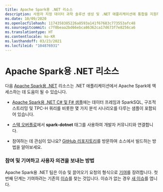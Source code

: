 ```yaml
---
title: Apache Spark용 .NET 리소스
description: 사용자 지정 데이터 과학 솔루션 생성 및 .NET 애플리케이션에 통합을 지원하기 위해 이러한 Apache Spark용 .NET 리소스를 살펴봅니다.
ms.date: 10/09/2020
ms.openlocfilehash: 1174358385226a8593a141f67683c773553afc48
ms.sourcegitcommit: c7f0beaa2bd66ebca86362ca17d673f7e8256ca6
ms.translationtype: HT
ms.contentlocale: ko-KR
ms.lasthandoff: 03/23/2021
ms.locfileid: "104876931"
---
```

# <a name="net-for-apache-spark-resources"></a>Apache Spark용 .NET 리소스

다음 [Apache Spark용 .NET](../index.yml) 리소스는 .NET 애플리케이션에서 Apache Spark에 액세스하는 데 도움이 될 수 있습니다.

* [Apache Spark용 .NET C# 및 F# 샘플](https://github.com/dotnet/spark#samples)에는 데이터 프레임과 SparkSQL, 구조적 스트리밍 및 TPC-H 쿼리를 비롯한 몇 가지 분석 시나리오를 다루는 샘플이 포함되어 있습니다.

* [스택 오버플로](https://stackoverflow.com/questions/tagged/spark-dotnet)에서 **spark-dotnet** 태그를 사용하여 개발자 커뮤니티와 연결합니다.

* 참여하는 데 관심이 있나요? [GitHub 리포지토리](https://github.com/dotnet/spark)를 방문하여 소스에서 빌드하는 방법을 알아보세요.

### <a name="how-to-engage-contribute-and-provide-feedback"></a>참여 및 기여하고 사용자 의견을 보내는 방법

Apache Spark용 .NET 팀은 이슈 및 끌어오기 요청의 형식으로 [기여](https://github.com/dotnet/spark/blob/main/docs/contributing.md)를 장려합니다. 첫 번째 단계는 기여하려는 기존의 [이슈](https://github.com/dotnet/spark/issues)를 찾는 것입니다. 이슈가 없는 경우 [새 이슈](https://github.com/dotnet/spark/issues?utf8=%E2%9C%93&q=is%3Aissue+is%3Aopen+)를 엽니다.
